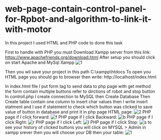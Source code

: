 # web-page-contain-control-panel-for-Rpbot-and-algorithm-to-link-it-with-motor
In this project I used HTML and PHP code to done this task

First to handle with PHP you must Download Xampp server from this link:
https://www.apachefriends.org/download.html After setup you should click on start Apache and MySql Xampp
![1](https://user-images.githubusercontent.com/108132445/184068549-d7c6677b-488e-4e5a-b997-b5a69bf2330a.PNG)

Then you wil save your project in this path C:\xampp\htdocs To open you HTML page you should go to browser then write: http://localhost/index.html

In index.html file I put form tag to send data to php page with get method the form contain multiple buttons refer to dirctions of robot and stop button 
In controll.php I create connection to MySQL then Create Database Then Create table contain one column to insert char values then I write insert statment and I use if statement to check which button was clicked to save value of button in database and print it in php page
HTML page:
![2](https://user-images.githubusercontent.com/108132445/184068101-b53974ba-6229-47c0-8f24-b799f3df3528.PNG)
PHP page if I click forward:
![f](https://user-images.githubusercontent.com/108132445/184068153-561843dc-17c7-49d6-86be-13c708bc139f.PNG)
PHP page if I click Backward:
![b](https://user-images.githubusercontent.com/108132445/184068181-a6096a72-025c-42f3-a5d1-d5a501b7c520.PNG)
PHP page if I click Right:
![r](https://user-images.githubusercontent.com/108132445/184068232-1b4a7900-105d-4cf3-afb1-046458af2b4d.PNG)
PHP page if I click Left:
![l](https://user-images.githubusercontent.com/108132445/184068274-8ec0f283-a805-47a3-95b1-08575ad2e170.PNG)
PHP page if I click Stop:
![s](https://user-images.githubusercontent.com/108132445/184068313-d1989104-5b50-44c6-9cdb-7871d22df0b1.PNG)
to see your history of clicked buttons you will click on MYSQL > Admin in xampp srever then you will choose your DB then your table:
![1](https://user-images.githubusercontent.com/108132445/184068437-6731a4a5-ae1c-410b-b8c3-c637a5a278df.PNG)


